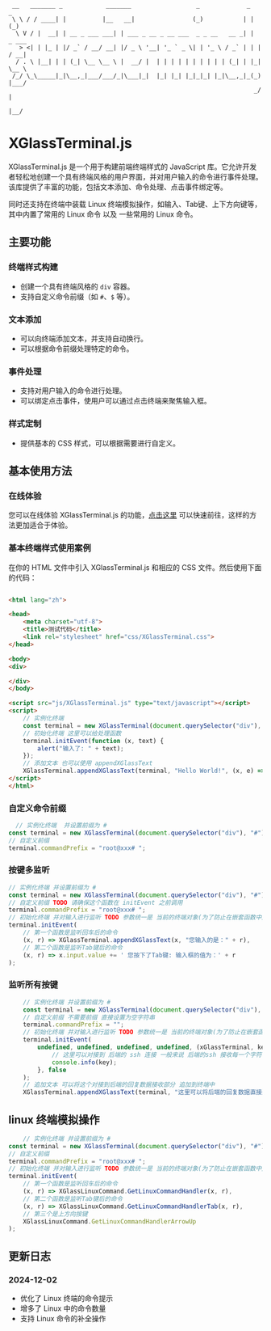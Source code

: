 ```
 __   _______ _            _______                  _             _   _     
 \ \ / / ____| |          |__   __|                (_)           | | (_)    
  \ V / |  __| | __ _ ___ ___| | ___ _ __ _ __ ___  _ _ __   __ _| |  _ ___ 
   > <| | |_ | |/ _` / __/ __| |/ _ \ '__| '_ ` _ \| | '_ \ / _` | | | / __|
  / . \ |__| | | (_| \__ \__ \ |  __/ |  | | | | | | | | | | (_| | |_| \__ \
 /_/ \_\_____|_|\__,_|___/___/_|\___|_|  |_| |_| |_|_|_| |_|\__,_|_(_) |___/
                                                                    _/ |    
                                                                   |__/     
```

# XGlassTerminal.js

XGlassTerminal.js 是一个用于构建前端终端样式的 JavaScript
库。它允许开发者轻松地创建一个具有终端风格的用户界面，并对用户输入的命令进行事件处理。该库提供了丰富的功能，包括文本添加、命令处理、点击事件绑定等。

同时还支持在终端中装载 Linux 终端模拟操作，如输入、Tab键、上下方向键等，其中内置了常用的 Linux 命令 以及 一些常用的 Linux
命令。

## 主要功能

### 终端样式构建

- 创建一个具有终端风格的 `div` 容器。
- 支持自定义命令前缀（如 `#`、`$` 等）。

### 文本添加

- 可以向终端添加文本，并支持自动换行。
- 可以根据命令前缀处理特定的命令。

### 事件处理

- 支持对用户输入的命令进行处理。
- 可以绑定点击事件，使用户可以通过点击终端来聚焦输入框。

### 样式定制

- 提供基本的 CSS 样式，可以根据需要进行自定义。

## 基本使用方法

### 在线体验

您可以在线体验 XGlassTerminal.js 的功能，[点击这里](https://www.lingyuzhao.top/gamePage/linuxTerminal.html)
可以快速前往，这样的方法更加适合于体验。

### 基本终端样式使用案例

在你的 HTML 文件中引入 XGlassTerminal.js 和相应的 CSS 文件。然后使用下面的代码：

```html

<html lang="zh">

<head>
    <meta charset="utf-8">
    <title>测试代码</title>
    <link rel="stylesheet" href="css/XGlassTerminal.css">
</head>

<body>
<div>

</div>
</body>

<script src="js/XGlassTerminal.js" type="text/javascript"></script>
<script>
    // 实例化终端
    const terminal = new XGlassTerminal(document.querySelector("div"), "#");
    // 初始化终端 这里可以给处理函数
    terminal.initEvent(function (x, text) {
        alert("输入了: " + text);
    });
    // 添加文本 也可以使用 appendXGlassText
    XGlassTerminal.appendXGlassText(terminal, "Hello World!", (x, e) => alert("输入了 " + e));
</script>
</html>

```

### 自定义命令前缀

```javascript
  // 实例化终端  并设置前缀为 #
const terminal = new XGlassTerminal(document.querySelector("div"), "#");
// 自定义前缀
terminal.commandPrefix = "root@xxx# ";
```

### 按键多监听

```javascript
// 实例化终端 并设置前缀为 #
const terminal = new XGlassTerminal(document.querySelector("div"), "#");
// 自定义前缀 TODO 请确保这个函数在 initEvent 之前调用
terminal.commandPrefix = "root@xxx# ";
// 初始化终端 并对输入进行监听 TODO 参数统一是 当前的终端对象(为了防止在嵌套函数中无法访问设计的) 以及输入的命令
terminal.initEvent(
    // 第一个函数是监听回车后的命令
    (x, r) => XGlassTerminal.appendXGlassText(x, "您输入的是：" + r),
    // 第二个函数是监听Tab键后的命令
    (x, r) => x.input.value += ' 您按下了Tab键: 输入框的值为：' + r
);
```

### 监听所有按键

```javascript
    // 实例化终端 并设置前缀为 #
    const terminal = new XGlassTerminal(document.querySelector("div"), "#");
    // 自定义前缀 不需要前缀 直接设置为空字符串
    terminal.commandPrefix = "";
    // 初始化终端 并对输入进行监听 TODO 参数统一是 当前的终端对象(为了防止在嵌套函数中无法访问设计的) 以及输入的命令
    terminal.initEvent(
        undefined, undefined, undefined, undefined, (xGlassTerminal, key) => {
            // 这里可以对接到 后端的 ssh 连接 一般来说 后端的ssh 接收每一个字符 然后回复数据给前端！回复的逻辑内置实现好了
            console.info(key);
        }, false
    );
    // 追加文本 可以将这个对接到后端的回复数据接收部分 追加到终端中
    XGlassTerminal.appendXGlassText(terminal, "这里可以将后端的回复数据直接追加！！！", undefined, false, false);
```

## linux 终端模拟操作

```javascript
    // 实例化终端 并设置前缀为 #
const terminal = new XGlassTerminal(document.querySelector("div"), "#");
// 自定义前缀
terminal.commandPrefix = "root@xxx# ";
// 初始化终端 并对输入进行监听 TODO 参数统一是 当前的终端对象(为了防止在嵌套函数中无法访问设计的) 以及输入的命令
terminal.initEvent(
    // 第一个函数是监听回车后的命令
    (x, r) => XGlassLinuxCommand.GetLinuxCommandHandler(x, r),
    // 第二个函数是监听Tab键后的命令
    (x, r) => XGlassLinuxCommand.GetLinuxCommandHandlerTab(x, r),
    // 第三个是上方向按键
    XGlassLinuxCommand.GetLinuxCommandHandlerArrowUp
);
```

## 更新日志

### 2024-12-02

- 优化了 Linux 终端的命令提示
- 增多了 Linux 中的命令数量
- 支持 Linux 命令的补全操作